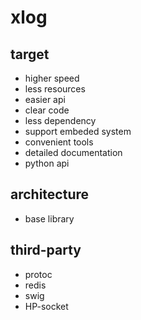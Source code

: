 # xlog

## target

* higher speed
* less resources
* easier api
* clear code
* less dependency
* support embeded system
* convenient tools
* detailed documentation
* python api

## architecture

* base library

## third-party

* protoc
* redis
* swig
* HP-socket
